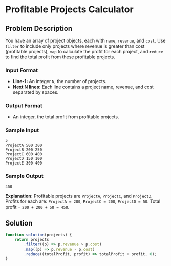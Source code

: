 # Profitable Projects Calculator

## Problem Description

You have an array of project objects, each with `name`, `revenue`, and `cost`. Use `filter` to include only projects where revenue is greater than cost (profitable projects), `map` to calculate the profit for each project, and `reduce` to find the total profit from these profitable projects.

### Input Format
- **Line-1:** An integer `N`, the number of projects.
- **Next N lines:** Each line contains a project name, revenue, and cost separated by spaces.

### Output Format
- An integer, the total profit from profitable projects.

### Sample Input
```
5
ProjectA 500 300
ProjectB 200 250
ProjectC 600 400
ProjectD 150 100
ProjectE 300 400
```

### Sample Output
```
450
```

**Explanation:**
Profitable projects are `ProjectA`, `ProjectC`, and `ProjectD`.
Profits for each are: `ProjectA = 200`, `ProjectC = 200`, `ProjectD = 50`.
Total profit = `200 + 200 + 50 = 450`.

## Solution

```javascript
function solution(projects) {
    return projects
        .filter((p) => p.revenue > p.cost)
        .map((p) => p.revenue - p.cost)
        .reduce((totalProfit, profit) => totalProfit + profit, 0);
}
```
